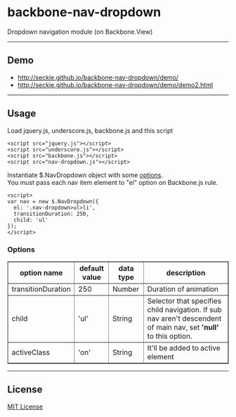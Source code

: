 # backbone-nav-dropdown

Dropdown navigation module (on Backbone.View)

---
## Demo
- http://seckie.github.io/backbone-nav-dropdown/demo/
- http://seckie.github.io/backbone-nav-dropdown/demo/demo2.html

---
## Usage

Load jquery.js, underscore.js, backbone.js and this script

```
<script src="jquery.js"></script>
<script src="underscore.js"></script>
<script src="backbone.js"></script>
<script src="nav-dropdown.js"></script>
```

Instantiate $.NavDropdown object with some [options](#options).  
You must pass each nav item element to "el" option on Backbone.js rule.

```
<script>
var nav = new $.NavDropdown({
  el: '.nav-dropdown>ul>li',
  transitionDuration: 250,
  child: 'ul'
});
</script>
```

### Options

<table border="1">
<thead>
<tr>
<th>option name</th>
<th>default value</th>
<th>data type</th>
<th>description</th>
</tr>
</thead>
<tbody>
<tr>
<td>transitionDuration</td>
<td>250</td>
<td>Number</td>
<td>Duration of animation</td>
</tr>
<tr>
<td>child</td>
<td>'ul'</td>
<td>String</td>
<td>Selector that specifies child navigation. If sub nav aren't descendent of main nav, set <b>'null'</b> to this option.</td>
</tr>
<tr>
<td>activeClass</td>
<td>'on'</td>
<td>String</td>
<td>It'll be added to active element</td>
</tr>
</tbody>
</table>

---
## License
[MIT License](http://www.opensource.org/licenses/mit-license.html)
